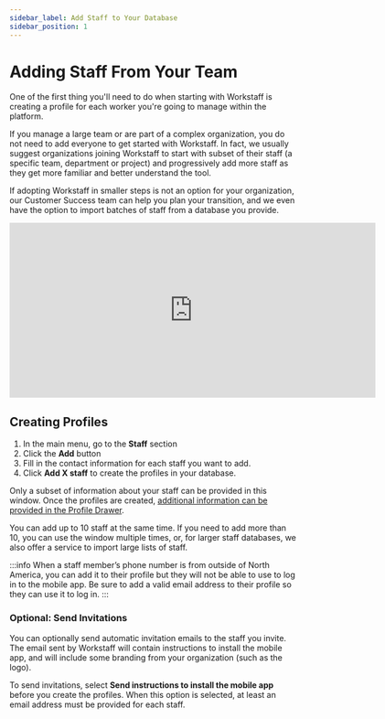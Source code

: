```yaml
---
sidebar_label: Add Staff to Your Database
sidebar_position: 1
---
```


# Adding Staff From Your Team

One of the first thing you'll need to do when starting with Workstaff is creating a profile for each worker you're going to manage within the platform.

If you manage a large team or are part of a complex organization, you do not need to add everyone to get started with Workstaff. In fact, we usually suggest organizations joining Workstaff to start with subset of their staff (a specific team, department or project) and progressively add more staff as they get more familiar and better understand the tool.

If adopting Workstaff in smaller steps is not an option for your organization, our Customer Success team can help you plan your transition, and we even have the option to import batches of staff from a database you provide.

<iframe width="640" height="306" src="https://www.loom.com/embed/9a9f6a9cbe1240cfaa5ea785c569ea6a" frameborder="0" webkitallowfullscreen mozallowfullscreen allowfullscreen></iframe>
  
## Creating Profiles 

1. In the main menu, go to the **Staff** section  
2. Click the **Add** button 
3. Fill in the contact information for each staff you want to add. 
4. Click **Add X staff** to create the profiles in your database.

Only a subset of information about your staff can be provided in this window. Once the profiles are created, [additional information can be provided in the Profile Drawer](./profiles.md).

You can add up to 10 staff at the same time. If you need to add more than 10, you can use the window multiple times, or, for larger staff databases, we also offer a service to import large lists of staff.

:::info
When a staff member’s phone number is from outside of North America, you can add it to their profile but they will not be able to use to log in to the mobile app. Be sure to add a valid email address to their profile so they can use it to log in.
:::

### Optional: Send Invitations

You can optionally send automatic invitation emails to the staff you invite. The email sent by Workstaff will contain instructions to install the mobile app, and will include some branding from your organization (such as the logo). 

To send invitations, select **Send instructions to install the mobile app** before you create the profiles. When this option is selected, at least an email address must be provided for each staff.


